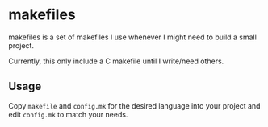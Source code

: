 makefiles
=========

makefiles is a set of makefiles I use whenever I might need to build a small project.

Currently, this only include a C makefile until I write/need others.


Usage
-----

Copy `makefile` and `config.mk` for the desired language into your project and edit `config.mk` to match your needs.
